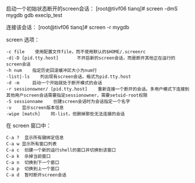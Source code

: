启动一个初始状态断开的screen会话：
[root@tivf06 tianq]# screen -dmS mygdb gdb execlp_test

连接该会话：
[root@tivf06 tianq]# screen -r mygdb

screen 选项：
```
-c file    使用配置文件file，而不使用默认的$HOME/.screenrc
-d|-D [pid.tty.host]	   不开启新的screen会话，而是断开其他正在运行的screen会话
-h num    指定历史回滚缓冲区大小为num行
-list|-ls    列出现有screen会话，格式为pid.tty.host
-d -m     启动一个开始就处于断开模式的会话
-r sessionowner/ [pid.tty.host]    重新连接一个断开的会话。多用户模式下连接到其他用户screen会话需要指定sessionowner，需要setuid-root权限
-S sessionname    创建screen会话时为会话指定一个名字
-v    显示screen版本信息
-wipe [match]    同-list，但删掉那些无法连接的会话
```

在 screen 窗口中：
```
C-a ?  显示所有键绑定信息
C-a w 显示所有窗口列表
C-a c  创建一个新的运行shell的窗口并切换到该窗口
C-a k  杀掉当前窗口
C-a n  切换到下一个窗口
C-a p  切换到上一个窗口
C-a d  暂时断开screen会话
```
